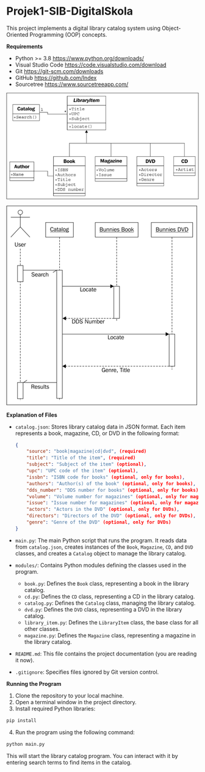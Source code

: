 # Projek1-SIB-DigitalSkola

This project implements a digital library catalog system using Object-Oriented Programming (OOP) concepts.

**Requirements**

* Python >= 3.8 https://www.python.org/downloads/
* Visual Studio Code https://code.visualstudio.com/download
* Git https://git-scm.com/downloads
* GitHub https://github.com/Index
* Sourcetree https://www.sourcetreeapp.com/

![](files/oop.png)

![Create Automation](files/automation.png)

**Explanation of Files**

* `catalog.json`: Stores library catalog data in JSON format. Each item represents a book, magazine, CD, or DVD in the following format:

    ```json
    {
        "source": "book|magazine|cd|dvd", (required)
        "title": "Title of the item", (required)
        "subject": "Subject of the item" (optional),
        "upc": "UPC code of the item" (optional),
        "issbn": "ISBN code for books" (optional, only for books),
        "authors": "Author(s) of the book" (optional, only for books),
        "dds_number": "DDS number for books" (optional, only for books),
        "volume": "Volume number for magazines" (optional, only for magazines),
        "issue": "Issue number for magazines" (optional, only for magazines),
        "actors": "Actors in the DVD" (optional, only for DVDs),
        "directors": "Directors of the DVD" (optional, only for DVDs),
        "genre": "Genre of the DVD" (optional, only for DVDs)
    }
    ```

* `main.py`: The main Python script that runs the program. It reads data from `catalog.json`, creates instances of the `Book`, `Magazine`, `CD`, and `DVD` classes, and creates a `Catalog` object to manage the library catalog.
* `modules/`: Contains Python modules defining the classes used in the program.
    * `book.py`: Defines the `Book` class, representing a book in the library catalog.
    * `cd.py`: Defines the `CD` class, representing a CD in the library catalog.
    * `catalog.py`: Defines the `Catalog` class, managing the library catalog.
    * `dvd.py`: Defines the `DVD` class, representing a DVD in the library catalog.
    * `library_item.py`: Defines the `LibraryItem` class, the base class for all other classes.
    * `magazine.py`: Defines the `Magazine` class, representing a magazine in the library catalog.
* `README.md`: This file contains the project documentation (you are reading it now).
* `.gitignore`: Specifies files ignored by Git version control.

**Running the Program**

1. Clone the repository to your local machine.
2. Open a terminal window in the project directory.
3. Install required Python libraries:
```bash
pip install
```
4. Run the program using the following command:
```bash
python main.py
```
This will start the library catalog program. You can interact with it by entering search terms to find items in the catalog.
